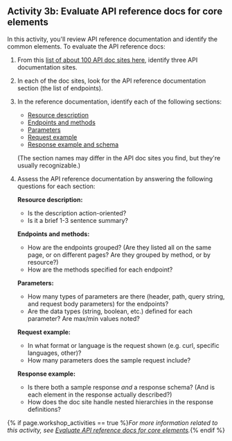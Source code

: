 ## <i class="fa fa-user-circle"></i> Activity 3b: Evaluate API reference docs for core elements

In this activity, you'll review API reference documentation and identify the common elements. To evaluate the API reference docs:

1.  From this [list of about 100 API doc sites here](pubapis_apilist.html#list_api_doc_sites), identify three API documentation sites.
2.  In each of the doc sites, look for the API reference documentation section (the list of endpoints).
3.  In the reference documentation, identify each of the following sections:

    *  [Resource description](docapis_resource_descriptions.html)
    *  [Endpoints and methods](docapis_resource_endpoints.html)
    *  [Parameters](docapis_doc_parameters.html)
    *  [Request example](docapis_doc_sample_requests.html)
    *  [Response example and schema](docapis_doc_sample_responses_and_schema.html)

    (The section names may differ in the API doc sites you find, but they're usually recognizable.)

3.  Assess the API reference documentation by answering the following questions for each section:

    **Resource description:**
      *  Is the description action-oriented?
      *  Is it a brief 1-3 sentence summary?

    **Endpoints and methods:**
      *  How are the endpoints grouped? (Are they listed all on the same page, or on different pages? Are they grouped by method, or by resource?)
      *  How are the methods specified for each endpoint?

    **Parameters:**
      *  How many types of parameters are there (header, path, query string, and request body parameters) for the endpoints?
      *  Are the data types (string, boolean, etc.) defined for each parameter? Are max/min values noted?

    **Request example:**
      *  In what format or language is the request shown (e.g. curl, specific languages, other)?
      *  How many parameters does the sample request include?

    **Response example:**
      *  Is there both a sample response *and* a response schema? (And is each element in the response actually described?)
      *  How does the doc site handle nested hierarchies in the response definitions?

{% if page.workshop_activities == true %}*For more information related to this activity, see [Evaluate API reference docs for core elements](docapis_api_reference_activity.html).*{% endif %}

